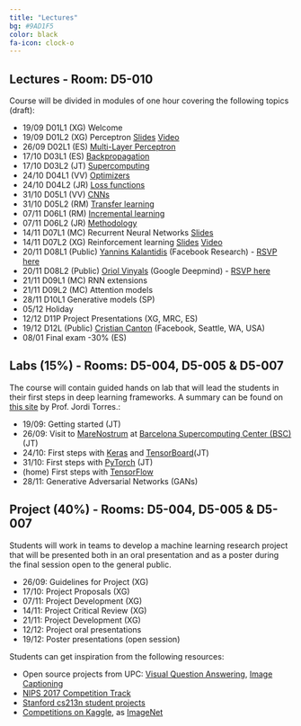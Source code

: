 ```yaml
---
title: "Lectures"
bg: #9AD1F5
color: black
fa-icon: clock-o
---
```


## Lectures - Room: D5-010

Course will be divided in modules of one hour covering the following topics (draft):

* 19/09 D01L1 (XG) Welcome  
* 19/09 D01L2 (XG) Perceptron [Slides][d1l2-slides] [Video][d1l2-video] 
* 26/09 D02L1 (ES) [Multi-Layer Perceptron][d2l1-slides]
* 17/10 D03L1 (ES) [Backpropagation][d3l1-slides]
* 17/10 D03L2 (JT) [Supercomputing][d3l2-slides]
* 24/10 D04L1 (VV) [Optimizers][d4l1-slides] 
* 24/10 D04L2 (JR) [Loss functions][d4l2-slides] 
* 31/10 D05L1 (VV) [CNNs][d5l1-slides]
* 31/10 D05L2 (RM) [Transfer learning][d5l2-slides]
* 07/11 D06L1 (RM) [Incremental learning][d6l1-slides]
* 07/11 D06L2 (JR) [Methodology][d6l2-slides]
* 14/11 D07L1 (MC) Recurrent Neural Networks [Slides][d7l1-slides]
* 14/11 D07L2 (XG) Reinforcement learning [Slides][d7l2-slides] [Video][d7l2-video]
* 20/11 D08L1 (Public) [Yannins Kalantidis][YannisKalantidis] (Facebook Research) - [RSVP here][guest1-rsvp]
* 20/11 D08L2 (Public) [Oriol Vinyals][OriolVinyals] (Google Deepmind) - [RSVP here][guest1-rsvp]
* 21/11 D09L1 (MC) RNN extensions 
* 21/11 D09L2 (MC) Attention models 
* 28/11 D10L1 Generative models (SP)
* 05/12 Holiday
* 12/12 D11P Project Presentations (XG, MRC, ES)
* 19/12 D12L (Public) [Cristian Canton][CristianCanton] (Facebook, Seattle, WA, USA)
* 08/01 Final exam -30% (ES)

[d1l2-slides]: https://www.slideshare.net/xavigiro/the-perceptron-audio-and-vision-d1l2-2017-upc-deep-learning-for-artificial-intelligence
[d1l2-video]: https://youtu.be/7L75hHF4STM
[d2l1-slides]: https://www.slideshare.net/xavigiro/multilayer-perceptron-dlai-d1l2-2017-upc-deep-learning-for-artificial-intelligence
[d3l1-slides]: https://www.slideshare.net/xavigiro/backpropagation-dlai-d3l1-2017-upc-deep-learning-for-artificial-intelligence
[d3l2-slides]: https://www.slideshare.net/xavigiro/why-supercomputing-matters-to-deep-learning-dlai-d3l2-2017-upc-deep-learning-for-artificial-intelligence
[d4l1-slides]: https://www.slideshare.net/xavigiro/optimization-dlai-d4l1-2017-upc-deep-learning-for-artificial-intelligence
[d4l2-slides]: https://www.slideshare.net/xavigiro/loss-functions-dlai-d4l2-2017-upc-deep-learning-for-artificial-intelligence/1
[d5l1-slides]: https://www.slideshare.net/xavigiro/convolutional-neural-networks-dlai-d5l2-2017-upc-deep-learning-for-artificial-intelligence
[d5l2-slides]: https://www.slideshare.net/xavigiro/transfer-learning-and-domain-adaptation-dlai-d5l2-2017-upc-deep-learning-for-artificial-intelligence
[d6l1-slides]: https://www.slideshare.net/xavigiro/lifelong-incremental-learning-dlai-d6l1-2017-upc-deep-learning-for-artificial-intelligence
[d6l2-slides]: https://www.slideshare.net/xavigiro/methodology-dlai-d6l2-2017-upc-deep-learning-for-artificial-intelligence
[d7l1-slides]: https://www.slideshare.net/xavigiro/recurrent-neural-networks-dlai-d7l1-2017-upc-deep-learning-for-artificial-intelligence
[d7l2-slides]: https://www.slideshare.net/xavigiro/reinforcement-learning-dlai-d7l2-2017-upc-deep-learning-for-artificial-intelligence
[d7l2-video]: https://youtu.be/vPlWFj0-j7I

[guest1-rsvp]: https://www.eventbrite.com/e/deep-learning-at-upc-barcelona-oriol-vinyals-and-yannis-kalantidis-tickets-39545555822

[YannisKalantidis]: http://www.skamalas.com/
[OriolVinyals]: https://research.google.com/pubs/OriolVinyals.html
[JoseMAlvarez]: http://josemalvarez.net/
[CristianCanton]: https://cristiancanton.github.io/

## Labs (15%) - Rooms: D5-004, D5-005 & D5-007
The course will contain guided hands on lab that will lead the students in their first steps in deep learning frameworks. A summary can be found on [this site](http://jorditorres.org/research-teaching/teaching-activity/dlai-met-2017/) by Prof. Jordi Torres.:

* 19/09: Getting started (JT)
* 26/09: Visit to [MareNostrum](https://www.bsc.es/innovation-and-services/supercomputers-and-facilities/marenostrum) at [Barcelona Supercomputing Center (BSC)](https://www.bsc.es/) (JT)
* 24/10: First steps with [Keras](https://keras.io/) and [TensorBoard](https://www.tensorflow.org/get_started/summaries_and_tensorboard)(JT)
* 31/10: First steps with [PyTorch](http://pytorch.org/) (JT)
* (home) First steps with [TensorFlow](https://www.tensorflow.org/)
* 28/11: Generative Adversarial Networks (GANs)

## Project (40%) - Rooms: D5-004, D5-005 & D5-007

Students will work in teams to develop a machine learning research project that will be presented both in an oral presentation and as a poster during the final session open to the general public. 

* 26/09: Guidelines for Project (XG)
* 17/10: Project Proposals (XG)
* 07/11: Project Development (XG)
* 14/11: Project Critical Review (XG)
* 21/11: Project Development (XG)
* 12/12: Project oral presentations
* 19/12: Poster presentations (open session)

Students can get inspiration from the following resources:

* Open source projects from UPC: [Visual Question Answering](http://imatge-upc.github.io/vqa-2016-cvprw/), [Image Captioning](https://github.com/amaiasalvador/imcap_keras)
* [NIPS 2017 Competition Track](https://nips.cc/Conferences/2017/CompetitionTrack)
* [Stanford cs213n student projects](http://cs231n.stanford.edu/reports.html)
* [Competitions on Kaggle](https://www.kaggle.com/competitions), as [ImageNet](https://www.kaggle.com/c/imagenet-object-localization-challenge)
